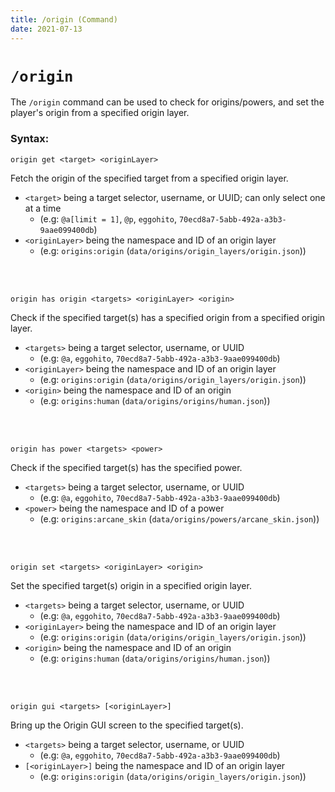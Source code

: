 ```yaml
---
title: /origin (Command)
date: 2021-07-13
---
```


# `/origin`

The `/origin` command can be used to check for origins/powers, and set the player's origin from a specified origin layer.

### Syntax:

```mcfunction
origin get <target> <originLayer>
```
Fetch the origin of the specified target from a specified origin layer.
<br>

* `<target>` being a target selector, username, or UUID; can only select one at a time
    * (e.g: `@a[limit = 1]`, `@p`, `eggohito`, `70ecd8a7-5abb-492a-a3b3-9aae099400db`)
* `<originLayer>` being the namespace and ID of an origin layer
    * (e.g: `origins:origin` (`data/origins/origin_layers/origin.json`))
<br>
<br>

```mcfunction
origin has origin <targets> <originLayer> <origin>
```
Check if the specified target(s) has a specified origin from a specified origin layer.
<br>

* `<targets>` being a target selector, username, or UUID
    * (e.g: `@a`, `eggohito`, `70ecd8a7-5abb-492a-a3b3-9aae099400db`)
* `<originLayer>` being the namespace and ID of an origin layer
    * (e.g: `origins:origin` (`data/origins/origin_layers/origin.json`))
* `<origin>` being the namespace and ID of an origin
    * (e.g: `origins:human` (`data/origins/origins/human.json`))
<br>
<br>

```mcfunction
origin has power <targets> <power>
```
Check if the specified target(s) has the specified power.
<br>

* `<targets>` being a target selector, username, or UUID
    * (e.g: `@a`, `eggohito`, `70ecd8a7-5abb-492a-a3b3-9aae099400db`)
* `<power>` being the namespace and ID of a power
    * (e.g: `origins:arcane_skin` (`data/origins/powers/arcane_skin.json`))
<br>
<br>

```mcfunction
origin set <targets> <originLayer> <origin>
```
Set the specified target(s) origin in a specified origin layer.
<br>

* `<targets>` being a target selector, username, or UUID
    * (e.g: `@a`, `eggohito`, `70ecd8a7-5abb-492a-a3b3-9aae099400db`)
* `<originLayer>` being the namespace and ID of an origin layer
    * (e.g: `origins:origin` (`data/origins/origin_layers/origin.json`))
* `<origin>` being the namespace and ID of an origin
    * (e.g: `origins:human` (`data/origins/origins/human.json`))
<br>
<br>

```mcfunction
origin gui <targets> [<originLayer>]
```
Bring up the Origin GUI screen to the specified target(s).
<br>

* `<targets>` being a target selector, username, or UUID
    * (e.g: `@a`, `eggohito`, `70ecd8a7-5abb-492a-a3b3-9aae099400db`)
* `[<originLayer>]` being the namespace and ID of an origin layer
    * (e.g: `origins:origin` (`data/origins/origin_layers/origin.json`))